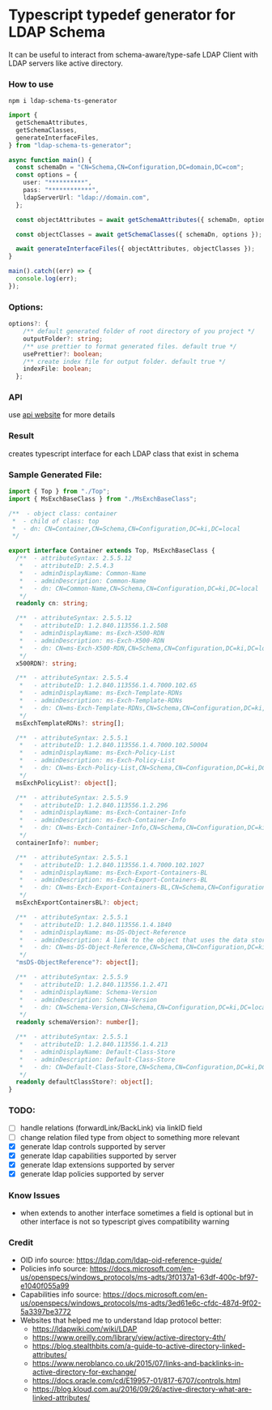 # Typescript typedef generator for LDAP Schema

It can be useful to interact from schema-aware/type-safe LDAP Client with LDAP servers like active directory.

### How to use

```
npm i ldap-schema-ts-generator
```

```ts
import {
  getSchemaAttributes,
  getSchemaClasses,
  generateInterfaceFiles,
} from "ldap-schema-ts-generator";

async function main() {
  const schemaDn = "CN=Schema,CN=Configuration,DC=domain,DC=com";
  const options = {
    user: "**********",
    pass: "************",
    ldapServerUrl: "ldap://domain.com",
  };

  const objectAttributes = await getSchemaAttributes({ schemaDn, options });

  const objectClasses = await getSchemaClasses({ schemaDn, options });

  await generateInterfaceFiles({ objectAttributes, objectClasses });
}

main().catch((err) => {
  console.log(err);
});
```

### Options:

```ts
options?: {
    /** default generated folder of root directory of you project */
    outputFolder?: string;
    /** use prettier to format generated files. default true */
    usePrettier?: boolean;
    /** create index file for output folder. default true */
    indexFile: boolean;
  };

```

### API

use [api website](https://saostad.github.io/ldap-schema-ts-generator/modules/_index_.html) for more details

### Result

creates typescript interface for each LDAP class that exist in schema

### Sample Generated File:

```ts Account.ts
import { Top } from "./Top";
import { MsExchBaseClass } from "./MsExchBaseClass";

/**  - object class: container
 *  - child of class: top
 *  - dn: CN=Container,CN=Schema,CN=Configuration,DC=ki,DC=local
 */

export interface Container extends Top, MsExchBaseClass {
  /**  - attributeSyntax: 2.5.5.12
   *   - attributeID: 2.5.4.3
   *   - adminDisplayName: Common-Name
   *   - adminDescription: Common-Name
   *   - dn: CN=Common-Name,CN=Schema,CN=Configuration,DC=ki,DC=local
   */
  readonly cn: string;

  /**  - attributeSyntax: 2.5.5.12
   *   - attributeID: 1.2.840.113556.1.2.508
   *   - adminDisplayName: ms-Exch-X500-RDN
   *   - adminDescription: ms-Exch-X500-RDN
   *   - dn: CN=ms-Exch-X500-RDN,CN=Schema,CN=Configuration,DC=ki,DC=local
   */
  x500RDN?: string;

  /**  - attributeSyntax: 2.5.5.4
   *   - attributeID: 1.2.840.113556.1.4.7000.102.65
   *   - adminDisplayName: ms-Exch-Template-RDNs
   *   - adminDescription: ms-Exch-Template-RDNs
   *   - dn: CN=ms-Exch-Template-RDNs,CN=Schema,CN=Configuration,DC=ki,DC=local
   */
  msExchTemplateRDNs?: string[];

  /**  - attributeSyntax: 2.5.5.1
   *   - attributeID: 1.2.840.113556.1.4.7000.102.50004
   *   - adminDisplayName: ms-Exch-Policy-List
   *   - adminDescription: ms-Exch-Policy-List
   *   - dn: CN=ms-Exch-Policy-List,CN=Schema,CN=Configuration,DC=ki,DC=local
   */
  msExchPolicyList?: object[];

  /**  - attributeSyntax: 2.5.5.9
   *   - attributeID: 1.2.840.113556.1.2.296
   *   - adminDisplayName: ms-Exch-Container-Info
   *   - adminDescription: ms-Exch-Container-Info
   *   - dn: CN=ms-Exch-Container-Info,CN=Schema,CN=Configuration,DC=ki,DC=local
   */
  containerInfo?: number;

  /**  - attributeSyntax: 2.5.5.1
   *   - attributeID: 1.2.840.113556.1.4.7000.102.1027
   *   - adminDisplayName: ms-Exch-Export-Containers-BL
   *   - adminDescription: ms-Exch-Export-Containers-BL
   *   - dn: CN=ms-Exch-Export-Containers-BL,CN=Schema,CN=Configuration,DC=ki,DC=local
   */
  msExchExportContainersBL?: object;

  /**  - attributeSyntax: 2.5.5.1
   *   - attributeID: 1.2.840.113556.1.4.1840
   *   - adminDisplayName: ms-DS-Object-Reference
   *   - adminDescription: A link to the object that uses the data stored in the object that contains this attribute.
   *   - dn: CN=ms-DS-Object-Reference,CN=Schema,CN=Configuration,DC=ki,DC=local
   */
  "msDS-ObjectReference"?: object[];

  /**  - attributeSyntax: 2.5.5.9
   *   - attributeID: 1.2.840.113556.1.2.471
   *   - adminDisplayName: Schema-Version
   *   - adminDescription: Schema-Version
   *   - dn: CN=Schema-Version,CN=Schema,CN=Configuration,DC=ki,DC=local
   */
  readonly schemaVersion?: number[];

  /**  - attributeSyntax: 2.5.5.1
   *   - attributeID: 1.2.840.113556.1.4.213
   *   - adminDisplayName: Default-Class-Store
   *   - adminDescription: Default-Class-Store
   *   - dn: CN=Default-Class-Store,CN=Schema,CN=Configuration,DC=ki,DC=local
   */
  readonly defaultClassStore?: object[];
}
```

### TODO:

- [ ] handle relations (forwardLink/BackLink) via linkID field
- [ ] change relation filed type from object to something more relevant
- [x] generate ldap controls supported by server
- [x] generate ldap capabilities supported by server
- [x] generate ldap extensions supported by server
- [x] generate ldap policies supported by server

### Know Issues

- when extends to another interface sometimes a field is optional but in other interface is not so typescript gives compatibility warning

### Credit

- OID info source: https://ldap.com/ldap-oid-reference-guide/
- Policies info source: https://docs.microsoft.com/en-us/openspecs/windows_protocols/ms-adts/3f0137a1-63df-400c-bf97-e1040f055a99
- Capabilities info source: https://docs.microsoft.com/en-us/openspecs/windows_protocols/ms-adts/3ed61e6c-cfdc-487d-9f02-5a3397be3772
- Websites that helped me to understand ldap protocol better:
  - https://ldapwiki.com/wiki/LDAP
  - https://www.oreilly.com/library/view/active-directory-4th/
  - https://blog.stealthbits.com/a-guide-to-active-directory-linked-attributes/
  - https://www.neroblanco.co.uk/2015/07/links-and-backlinks-in-active-directory-for-exchange/
  - https://docs.oracle.com/cd/E19957-01/817-6707/controls.html
  - https://blog.kloud.com.au/2016/09/26/active-directory-what-are-linked-attributes/
